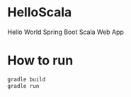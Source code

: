 HelloScala
==========

Hello World Spring Boot Scala Web App


How to run
==========

```sh
gradle build
gradle run
```



